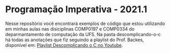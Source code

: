 # Programação Imperativa  - 2021.1

Nesse reposítório você encontrará exemplos de código que estou utilizando em minhas aulas nas disiciplinas COMP0197 e COMP0334 do deparmantamento de computação da UFS. Na pasta descomplicando-o-c há todas as anotações que fiz seguindo a playlist do Prof. Backes, disponível em: [Playlist Descomplicando o C no Youtube](https://youtube.com/playlist?list=PL8iN9FQ7_jt4DJbeQqv--jpTy-2gTA3Cp).  
